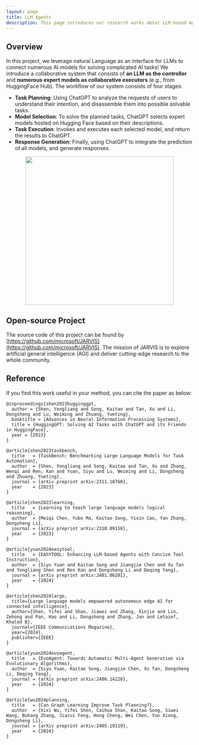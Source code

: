 ```yaml
---
layout: page
title: LLM Agents
description: This page introduces our research works about LLM-based Agents.
---
```


## Overview
In this project, we leverage natural Language as an interface for LLMs to connect numerous AI models for solving complicated AI tasks! We introduce a collaborative system that consists of **an LLM as the controller** and **numerous expert models as collaborative executors** (e.g., from HuggingFace Hub). The workflow of our system consists of four stages:
+ **Task Planning**: Using ChatGPT to analyze the requests of users to understand their intention, and disassemble them into possible solvable tasks.
+ **Model Selection**: To solve the planned tasks, ChatGPT selects expert models hosted on Hugging Face based on their descriptions.
+ **Task Execution**: Invokes and executes each selected model, and return the results to ChatGPT.
+ **Response Generation**: Finally, using ChatGPT to integrate the prediction of all models, and generate responses.

<p align="center"><img src="./image/agent/overview.jpg" width = "400"></p>

## Open-source Project
The source code of this project can be found by [https://github.com/microsoft/JARVIS](https://github.com/microsoft/JARVIS). The mission of JARVIS is to explore artificial general intelligence (AGI) and deliver cutting-edge research to the whole community.


## Reference
If you find this work useful in your method, you can cite the paper as below:

    @inproceedings{shen2023hugginggpt,
      author = {Shen, Yongliang and Song, Kaitao and Tan, Xu and Li, Dongsheng and Lu, Weiming and Zhuang, Yueting},
      booktitle = {Advances in Neural Information Processing Systems},
      title = {HuggingGPT: Solving AI Tasks with ChatGPT and its Friends in HuggingFace},
      year = {2023}
    }

>
    @article{shen2023taskbench,
      title   = {TaskBench: Benchmarking Large Language Models for Task Automation},
      author  = {Shen, Yongliang and Song, Kaitao and Tan, Xu and Zhang, Wenqi and Ren, Kan and Yuan, Siyu and Lu, Weiming and Li, Dongsheng and Zhuang, Yueting},
      journal = {arXiv preprint arXiv:2311.18760},
      year    = {2023}
    }

>
    @article{chen2023learning,
      title   = {Learning to teach large language models logical reasoning},
      author  = {Meiqi Chen, Yubo Ma, Kaitao Song, Yixin Cao, Yan Zhang, Dongsheng Li},
      journal = {arXiv preprint arXiv:2310.09158},
      year    = {2023}
    }
    
>
    @article{yuan2024easytool,
      title   = {EASYTOOL: Enhancing LLM-based Agents with Concise Tool Instruction},
      author  = {Siyu Yuan and Kaitao Song and Jiangjie Chen and Xu Tan and Yongliang Shen and Ren Kan and Dongsheng Li and Deqing Yang},
      journal = {arXiv preprint arXiv:2401.06201},
      year    = {2024}
    }

>
    @article{shen2024large,
      title={Large language models empowered autonomous edge AI for connected intelligence},
      author={Shen, Yifei and Shao, Jiawei and Zhang, Xinjie and Lin, Zehong and Pan, Hao and Li, Dongsheng and Zhang, Jun and Letaief, Khaled B},
      journal={IEEE Communications Magazine},
      year={2024},
      publisher={IEEE}
    }

>
    @article{yuan2024evoagent,
      title   = {EvoAgent: Towards Automatic Multi-Agent Generation via Evolutionary Algorithms},
      author  = {Siyu Yuan, Kaitao Song, Jiangjie Chen, Xu Tan, Dongsheng Li, Deqing Yang},
      journal = {arXiv preprint arXiv:2406.14228},
      year    = {2024}
    }

>
    @article{wu2024planning,
      title   = {Can Graph Learning Improve Task Planning?},
      author  = {Xixi Wu, Yifei Shen, Caihua Shan, Kaitao Song, Siwei Wang, Bohang Zhang, Jiarui Feng, Hong Cheng, Wei Chen, Yun Xiong, Dongsheng Li},
      journal = {arXiv preprint arXiv:2405.19119},
      year    = {2024}
    }
